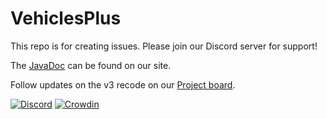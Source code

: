 # VehiclesPlus

This repo is for creating issues. Please join our Discord server for support!

The [JavaDoc](https://sbdplugins.nl/javadoc/vehiclesplus/index.html) can be found on our site.

Follow updates on the v3 recode on our [Project board](https://github.com/SBDPlugins/VehiclesPlus/projects/1).

[![Discord](https://img.shields.io/discord/399547550580998146)](https://discord.gg/R6ax6z2) [![Crowdin](https://badges.crowdin.net/vehiclesplus-v3/localized.svg)](https://crowdin.com/project/vehiclesplus-v3)
